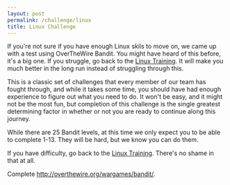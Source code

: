 ```yaml
---
layout: post
permalink: /challenge/linux
title: Linux Challenge
---
```


If you're not sure if you have enough Linux skils to move on, we came up with a test using OverTheWire Bandit.
You might have heard of this before, it's a big one. If you struggle, go back to the [Linux Training](../training/linux.md). It will make you much better in the long run instead of struggling through this.

This is a classic set of challenges that every member of our team has fought through, and while it takes some time, you should have had enough experience to figure out what you need to do. It won't be easy, and it might not be the most fun, but completion of this challenge is the single greatest determining factor in whether or not you are ready to continue along this journey. 

While there are 25 Bandit levels, at this time we only expect you to be able to complete 1-13. They will be hard, but we know you can do them.

If you have difficulty, go back to the [Linux Training](../training/linux.md). There's no shame in that at all.

Complete <http://overthewire.org/wargames/bandit/>.